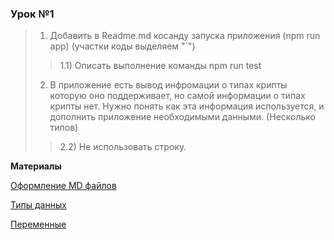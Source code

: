 
### Урок №1

>1) Добавить в Readme.md косанду запуска приложения (npm run app) (участки коды выделяем "`")
>>1.1) Описать выполнение команды npm run test 
>2) В приложение есть вывод инфромации о типах крипты которую оно поддерживает, но самой информации о типах крипты нет. Нужно понять как эта информация используется, и дополнить приложение необходимыми данными. (Несколько типов)
>> 2.2) Не использовать строку.




**Материалы**

[Оформление MD файлов](https://gist.github.com/Jekins/2bf2d0638163f1294637)

[Типы данных](https://learn.javascript.ru/types)

[Переменные](https://learn.javascript.ru/variables)

